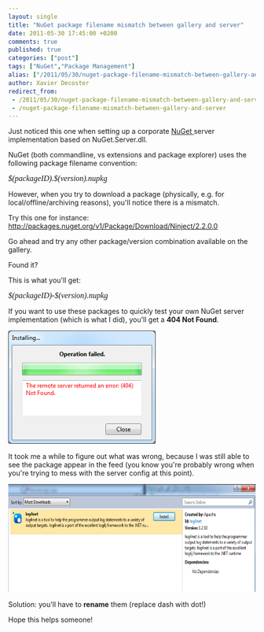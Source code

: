 ```yaml
---
layout: single
title: "NuGet package filename mismatch between gallery and server"
date: 2011-05-30 17:45:00 +0200
comments: true
published: true
categories: ["post"]
tags: ["NuGet","Package Management"]
alias: ["/2011/05/30/nuget-package-filename-mismatch-between-gallery-and-server-aspx/"]
author: Xavier Decoster
redirect_from:
 - /2011/05/30/nuget-package-filename-mismatch-between-gallery-and-server-aspx/.html
 - /nuget-package-filename-mismatch-between-gallery-and-server
---
```

<p>Just noticed this one when setting up a corporate <a href="http://www.nuget.org" target="_blank">NuGet </a>server implementation based on NuGet.Server.dll.</p>

<p>NuGet (both commandline, vs extensions and package explorer) uses the following package filename convention:</p>

<p><em><span style="font-family: mceinline; font-size: 12pt;">$(packageID).$(version).nupkg</span></em></p>

<p>However, when you try to download a package (physically, e.g. for local/offline/archiving reasons), you'll notice there is a mismatch.</p>

<p>Try this one for instance: <a href="http://packages.nuget.org/v1/Package/Download/Ninject/2.2.0.0" target="_blank">http://packages.nuget.org/v1/Package/Download/Ninject/2.2.0.0</a> </p>

<p>Go ahead and try any other package/version combination available on the gallery.</p>

<p>Found it?</p>

<p>This is what you'll get:</p>

<p><em><span style="font-family: mceinline; font-size: 12pt;">$(packageID)<strong>-</strong>$(version).nupkg</span></em></p>

<p>If you want to use these packages to quickly test your own NuGet server implementation (which is what I did), you'll get a <strong>404 Not Found</strong>.</p>

<p><img src="/images/2011-05-30/2011-5-operation_failed.png" alt="" /></p>

<p>It took me a while to figure out what was wrong, because I was still able to see the package appear in the feed (you know you're probably wrong when you're trying to mess with the server config at this point).</p>

<p><img width="650" height="219" alt="" src="/images/2011-05-30/2011-5-pkg_listed.png" /></p>

<p>Solution: you'll have to <strong>rename</strong> them (replace dash with dot!)</p>

<p>Hope this helps someone!</p>
